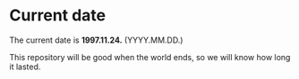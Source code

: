 # Current date

The current date is **1997.11.24.** (YYYY.MM.DD.)

This repository will be good when the world ends, so we will know how long it lasted.